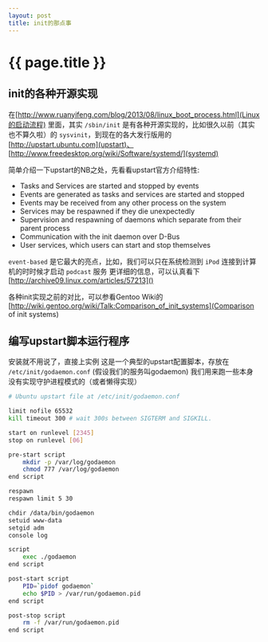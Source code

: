 ```yaml
---
layout: post
title: init的那点事
---
```


# {{ page.title }}

## init的各种开源实现

在[http://www.ruanyifeng.com/blog/2013/08/linux_boot_process.html](Linux的启动流程) 里面，其实 `/sbin/init` 是有各种开源实现的，比如很久以前（其实也不算久啦）的 `sysvinit`，到现在的各大发行版用的 [http://upstart.ubuntu.com](upstart)、 [http://www.freedesktop.org/wiki/Software/systemd/](systemd)

简单介绍一下upstart的NB之处，先看看upstart官方介绍特性:

* Tasks and Services are started and stopped by events
* Events are generated as tasks and services are started and stopped
* Events may be received from any other process on the system
* Services may be respawned if they die unexpectedly
* Supervision and respawning of daemons which separate from their parent process
* Communication with the init daemon over D-Bus
* User services, which users can start and stop themselves

`event-based` 是它最大的亮点，比如，我们可以只在系统检测到 `iPod` 连接到计算机的时时候才启动 `podcast` 服务
更详细的信息，可以认真看下 [http://archive09.linux.com/articles/57213]()

各种init实现之前的对比，可以参看Gentoo Wiki的 [http://wiki.gentoo.org/wiki/Talk:Comparison_of_init_systems](Comparison of init systems)

## 编写upstart脚本运行程序

安装就不用说了，直接上实例
这是一个典型的upstart配置脚本，存放在 `/etc/init/godaemon.conf` (假设我们的服务叫godaemon)
我们用来跑一些本身没有实现守护进程模式的（或者懒得实现）

```bash
# Ubuntu upstart file at /etc/init/godaemon.conf

limit nofile 65532
kill timeout 300 # wait 300s between SIGTERM and SIGKILL.

start on runlevel [2345]
stop on runlevel [06]

pre-start script
    mkdir -p /var/log/godaemon
    chmod 777 /var/log/godaemon
end script

respawn
respawn limit 5 30

chdir /data/bin/godaemon
setuid www-data
setgid adm
console log

script
    exec ./godaemon
end script

post-start script
    PID=`pidof godaemon`
    echo $PID > /var/run/godaemon.pid
end script

post-stop script
    rm -f /var/run/godaemon.pid
end script
```
